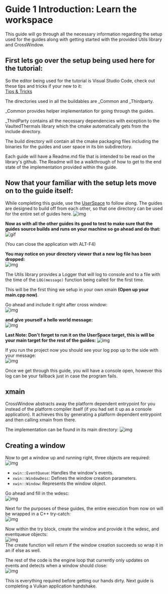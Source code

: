 # Guide 1 Introduction: Learn the workspace

This guide will go through all the necessary information regarding the setup used for the guides along with getting started with the provided Utils library and CrossWindow.

## First lets go over the setup being used here for the tutorial:  

So the editor being used for the tutorial is Visual Studio Code, check out these tips and tricks if your new to it:   
[Tips & Tricks](https://code.visualstudio.com/docs/getstarted/tips-and-tricks)

The directories used in all the buildables are _Common and _Thirdparty. 

_Common provides helper implementation for going through the guides.

_ThirdParty contains all the necessary dependencies with exception to the VaultedThermals library which the cmake automatically gets from the include directory.

The build directory will contain all the cmake packaging files including the binaries for the guides and user space in its bin subdirectory.

Each guide will have a Readme.md file that is intended to be read on the library's github. The Readme will be a walkthrough of how to get to the end state of the implementation provided within the guide. 

## Now that your familiar with the setup lets move on to the guide itself: ##

While completing this guide, use the [UserSpace](https://github.com/Ed94/VaultedThermals/tree/master/guides/UserSpace) to follow along. The guides are designed to build off from each other, so that one directory can be used for the entire set of guides here.
![img](https://i.imgur.com/RUMR6d3.png)

**Now as with all the other guides its good to test to make sure that the guides source builds and runs on your machine so go ahead and do that:**   
![gif](https://i.imgur.com/8clt5Xh.gif)

(You can close the application with ALT-F4)

**You may notice on your directory viewer that a new log file has been dropped:**   
![img](https://i.imgur.com/AK4rT3K.png)

The Utils library provides a Logger that will log to console and to a file with the time of the `LOG(message)` function being called for the first time.

This will be the first thing we setup in your own xmain **(Open up your main.cpp now)**.

Go ahead and include it right after cross window:   
![img](https://i.imgur.com/QvHD9hg.png)

**and give yourself a hello world message:**   
![img](https://i.imgur.com/Ug9XuFy.png)

**Last Note: Don't forget to run it on the UserSpace target, this is will be your main target for the rest of the guides:**
![img](https://i.imgur.com/66A0WSb.png)

If you run the project now you should see your log pop up to the side with your message:   
![img](https://i.imgur.com/O1ATSca.png)

Once we get through this guide, you will have a console open, however this log can be your fallback just in case the program fails.

## xmain

CrossWindow abstracts away the platform dependent entrypoint for you instead of the platform compiler itself (if you had set it up as a console application). It achieves this by generating a platform dependent entrypoint and then calling xmain from there.

The implementation can be found in its main directory:
![img](https://i.imgur.com/dzAsDkD.png)

## Creating a window

Now to get a window up and running right, three objects are required:   
![img](https://i.imgur.com/bB4gWvo.png)   
- `xwin::EventQueue`: Handles the window's events.
- `xwin::WindowDesc`: Defines the window creation parameters.
- `xwin::Window`: Represents the window object.

Go ahead and fill in the wdesc:   
![img](https://i.imgur.com/9vHInNf.png)

Next for the purposes of these guides, the entire execution from now on will be wrapped in a C++ try-catch:   
![img](https://i.imgur.com/O9xrE0z.png)

Now within the try block, create the window and provide it the wdesc, and eventqueue objects:   
![img](https://i.imgur.com/86mPYdf.png)   
The create function will return if the window creation succeeds so wrap it in an if else as well.

The rest of the code is the engine loop that currently only updates on events and detects when a window should close:   
![img](https://i.imgur.com/Yi6ptkC.png)

This is everything required before getting our hands dirty. Next guide is completing a Vulkan application handshake.